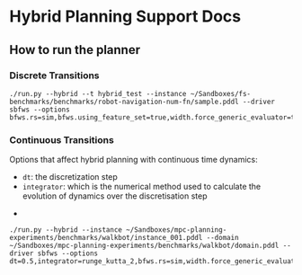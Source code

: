 # Hybrid Planning Support Docs

## How to run the planner

### Discrete Transitions

```
./run.py --hybrid --t hybrid_test --instance ~/Sandboxes/fs-benchmarks/benchmarks/robot-navigation-num-fn/sample.pddl --driver sbfws --options bfws.rs=sim,bfws.using_feature_set=true,width.force_generic_evaluator=true
```

### Continuous Transitions

Options that affect hybrid planning with continuous time dynamics:

 - ```dt```: the discretization step
 - ```integrator```: which is the numerical method used to calculate the evolution of dynamics over the discretisation step
 - ```

```
./run.py --hybrid --instance ~/Sandboxes/mpc-planning-experiments/benchmarks/walkbot/instance_001.pddl --domain ~/Sandboxes/mpc-planning-experiments/benchmarks/walkbot/domain.pddl --driver sbfws --options dt=0.5,integrator=runge_kutta_2,bfws.rs=sim,width.force_generic_evaluator=true,bfws.using_feature_set=true,features.project_away_numeric=true,features.project_away_time=true,features.elliptical_2d=true,width.simulation=2,sim.log=true
```
